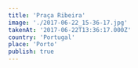 ```yaml
---
title: 'Praça Ribeira'
image: './2017-06-22_15-36-17.jpg'
takenAt: '2017-06-22T13:36:17.000Z'
country: 'Portugal'
place: 'Porto'
publish: true
---
```

